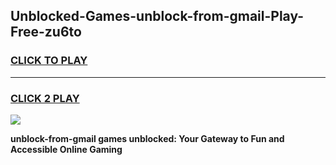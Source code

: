 
## Unblocked-Games-unblock-from-gmail-Play-Free-zu6to
<h3>
<a href="https://premium76.site?title=unblock-from-gmail&ref=18A1">CLICK TO PLAY</a></h3>
<hr>

<h3>
<a href="https://premium76.site?title=unblock-from-gmail&ref=18A1">CLICK 2 PLAY</a>
  
</h3>

<a href="https://premium76.site?title=unblock-from-gmail&ref=18A1"><img src="https://clearcache.store/games.png"></a>


**unblock-from-gmail games unblocked: Your Gateway to Fun and Accessible Online Gaming**
